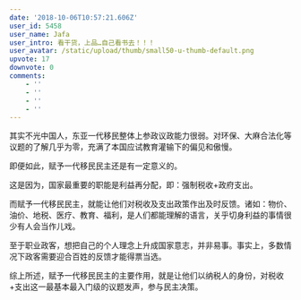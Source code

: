 ```yaml
---
date: '2018-10-06T10:57:21.606Z'
user_id: 5458
user_name: Jafa
user_intro: 看干货，上品…自己看书去！！！
user_avatar: /static/upload/thumb/small50-u-thumb-default.png
upvote: 17
downvote: 0
comments:
    - ''
    - ''
    - ''
    - ''
---
```


<div><p>其实不光中国人，东亚一代移民整体上参政议政能力很弱。对环保、大麻合法化等议题的了解几乎为零，充满了本国应试教育灌输下的偏见和傲慢。</p><p>即便如此，赋予一代移民民主还是有一定意义的。<b></b><i></i><u></u><sup></sup><strike></strike><br></p><p>这是因为，国家最重要的职能是利益再分配，即：强制税收+政府支出。</p><p>而赋予一代移民民主，就能让他们对税收及支出政策作出及时反馈。诸如：物价、油价、地税、医疗、教育、福利，是人们都能理解的语言，关乎切身利益的事情很少有人会当作儿戏。</p><p>至于职业政客，想把自己的个人理念上升成国家意志，并非易事。事实上，多数情况下政客需要迎合百姓的反馈才能得票当选。</p><p>综上所述，赋予一代移民民主的主要作用，就是让他们以纳税人的身份，对税收+支出这一最基本最入门级的议题发声，参与民主决策。</p></div>
